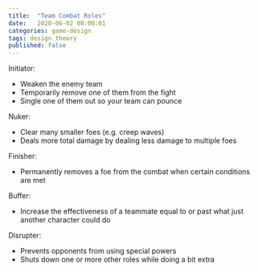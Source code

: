 ```yaml
---
title:  "Team Combat Roles"
date:   2020-06-02 00:00:01
categories: game-design
tags: design theory
published: false
---
```


Initiator:
* Weaken the enemy team
* Temporarily remove one of them from the fight
* Single one of them out so your team can pounce

Nuker:
* Clear many smaller foes (e.g. creep waves)
* Deals more total damage by dealing less damage to multiple foes

Finisher:
* Permanently removes a foe from the combat when certain conditions are met

Buffer:
* Increase the effectiveness of a teammate equal to or past what just another character could do

Disrupter:
* Prevents opponents from using special powers
* Shuts down one or more other roles while doing a bit extra
